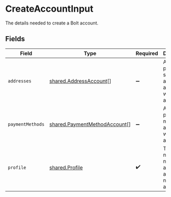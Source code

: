# CreateAccountInput

The details needed to create a Bolt account.


## Fields

| Field                                                                        | Type                                                                         | Required                                                                     | Description                                                                  |
| ---------------------------------------------------------------------------- | ---------------------------------------------------------------------------- | ---------------------------------------------------------------------------- | ---------------------------------------------------------------------------- |
| `addresses`                                                                  | [shared.AddressAccount](../../models/shared/addressaccount.md)[]             | :heavy_minus_sign:                                                           | A list of physical shipping addresses associated with this account.          |
| `paymentMethods`                                                             | [shared.PaymentMethodAccount](../../models/shared/paymentmethodaccount.md)[] | :heavy_minus_sign:                                                           | A list of payment methods associated with this account.                      |
| `profile`                                                                    | [shared.Profile](../../models/shared/profile.md)                             | :heavy_check_mark:                                                           | The first name, last name, email address, and phone number of a shopper.     |